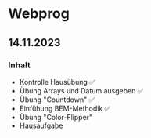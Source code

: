 # Webprog
## 14.11.2023

### Inhalt
- Kontrolle Hausübung ✅
- Übung Arrays und Datum ausgeben ✅
- Übung "Countdown" ✅
- Einfühung BEM-Methodik ✅
- Übung "Color-Flipper"
- Hausaufgabe